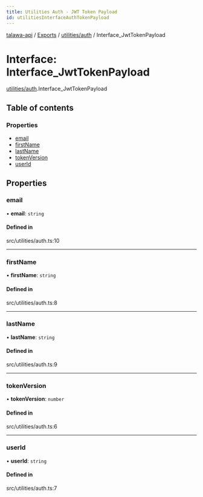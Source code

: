 ```yaml
---
title: Utilities Auth - JWT Token Payload
id: utilitiesInterfaceAuthTokenPayload
---
```

[talawa-api](../README.md) / [Exports](../modules.md) / [utilities/auth](../modules/utilities_auth.md) / Interface\_JwtTokenPayload

# Interface: Interface\_JwtTokenPayload

[utilities/auth](../modules/utilities_auth.md).Interface_JwtTokenPayload

## Table of contents

### Properties

- [email](utilities_auth.Interface_JwtTokenPayload.md#email)
- [firstName](utilities_auth.Interface_JwtTokenPayload.md#firstname)
- [lastName](utilities_auth.Interface_JwtTokenPayload.md#lastname)
- [tokenVersion](utilities_auth.Interface_JwtTokenPayload.md#tokenversion)
- [userId](utilities_auth.Interface_JwtTokenPayload.md#userid)

## Properties

### email

• **email**: `string`

#### Defined in

src/utilities/auth.ts:10

___

### firstName

• **firstName**: `string`

#### Defined in

src/utilities/auth.ts:8

___

### lastName

• **lastName**: `string`

#### Defined in

src/utilities/auth.ts:9

___

### tokenVersion

• **tokenVersion**: `number`

#### Defined in

src/utilities/auth.ts:6

___

### userId

• **userId**: `string`

#### Defined in

src/utilities/auth.ts:7
